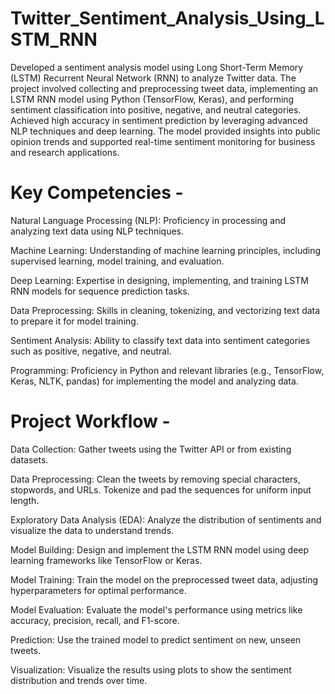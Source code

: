 # Twitter_Sentiment_Analysis_Using_LSTM_RNN

Developed a sentiment analysis model using Long Short-Term Memory (LSTM) Recurrent Neural Network (RNN) to analyze Twitter data. The project involved collecting and preprocessing tweet data, implementing an LSTM RNN model using Python (TensorFlow, Keras), and performing sentiment classification into positive, negative, and neutral categories. Achieved high accuracy in sentiment prediction by leveraging advanced NLP techniques and deep learning. The model provided insights into public opinion trends and supported real-time sentiment monitoring for business and research applications.


# Key Competencies -

Natural Language Processing (NLP): Proficiency in processing and analyzing text data using NLP techniques.

Machine Learning: Understanding of machine learning principles, including supervised learning, model training, and evaluation.

Deep Learning: Expertise in designing, implementing, and training LSTM RNN models for sequence prediction tasks.

Data Preprocessing: Skills in cleaning, tokenizing, and vectorizing text data to prepare it for model training.

Sentiment Analysis: Ability to classify text data into sentiment categories such as positive, negative, and neutral.

Programming: Proficiency in Python and relevant libraries (e.g., TensorFlow, Keras, NLTK, pandas) for implementing the model and analyzing data.

# Project Workflow -

Data Collection: Gather tweets using the Twitter API or from existing datasets.

Data Preprocessing: Clean the tweets by removing special characters, stopwords, and URLs. Tokenize and pad the sequences for uniform input length.

Exploratory Data Analysis (EDA): Analyze the distribution of sentiments and visualize the data to understand trends.

Model Building: Design and implement the LSTM RNN model using deep learning frameworks like TensorFlow or Keras.

Model Training: Train the model on the preprocessed tweet data, adjusting hyperparameters for optimal performance.

Model Evaluation: Evaluate the model's performance using metrics like accuracy, precision, recall, and F1-score.

Prediction: Use the trained model to predict sentiment on new, unseen tweets.

Visualization: Visualize the results using plots to show the sentiment distribution and trends over time.
